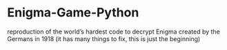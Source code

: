 # Enigma-Game-Python
reproduction of the world’s hardest code to decrypt
Enigma
created by the Germans in 1918
(it has many things to fix, this is just the beginning)
